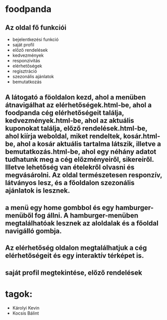# foodpanda
## Az oldal fő funkciói
- bejelentkezési funkció
- saját profil
- előző rendelések
- kedvezmények
- responzivitás
- elérhetőségek
- regisztráció
- szezonális ajánlatok
- bemutatkozás

## A látogató a föoldalon kezd, ahol a menüben átnavigálhat az elérhetőségek.html-be, ahol a foodpanda cég elérhetőségeit találja, kedvezmények.html-be, ahol az aktuális kuponokat találja, előző rendelések.html-be, ahol kiírja weboldal, miket rendeltek, kosár.html-be, ahol a kosár aktuális tartalma látszik, illetve a bemutatkozás.html-be, ahol egy néhány adatot tudhatunk meg a cég előzményeiről, sikereiről. Illetve lehetőség van ételekről olvasni és megvásárolni. Az oldal természetesen responzív, látványos lesz, és a főoldalon szezonális ajánlatok is lesznek.

## a menü egy home gombbol és egy hamburger-menüből fog állni. A hamburger-menüben megtalálhatóak lesznek az aloldalak és a főoldal navigálló gombja.

## Az elérhetőség oldalon megtalálhatjuk a cég elérhetőségeit és egy interaktív térképet is.

## saját profil megtekintése, előző rendelések

# tagok:
- Károlyi Kevin
- Kocsis Bálint
